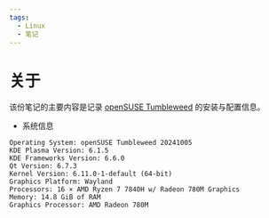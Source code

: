 ```yaml
---
tags:
  - Linux
  - 笔记
---
```


# 关于

该份笔记的主要内容是记录 [openSUSE Tumbleweed] 的安装与配置信息。

[openSUSE Tumbleweed]: https://get.opensuse.org/tumbleweed/

- 系统信息

```
Operating System: openSUSE Tumbleweed 20241005
KDE Plasma Version: 6.1.5
KDE Frameworks Version: 6.6.0
Qt Version: 6.7.3
Kernel Version: 6.11.0-1-default (64-bit)
Graphics Platform: Wayland
Processors: 16 × AMD Ryzen 7 7840H w/ Radeon 780M Graphics
Memory: 14.8 GiB of RAM
Graphics Processor: AMD Radeon 780M
```